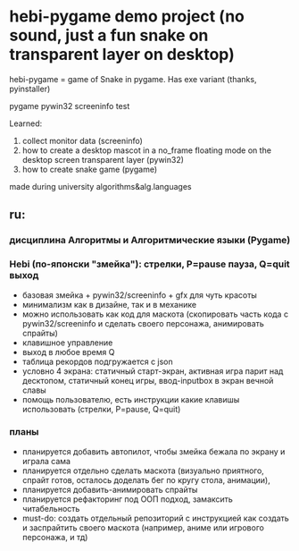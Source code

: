 # hebi-pygame demo project (no sound, just a fun snake on transparent layer on desktop)

hebi-pygame = game of Snake in pygame. Has exe variant (thanks, pyinstaller)

pygame pywin32 screeninfo test

Learned:
1. collect monitor data (screeninfo)
2. how to create a desktop mascot in a no_frame floating mode on the desktop screen transparent layer (pywin32)
3. how to create snake game (pygame)

made during university algorithms&alg.languages

## ru:

### дисциплина Алгоритмы и Алгоритмические языки (Pygame)

### Hebi (по-японски "змейка"): стрелки, P=pause пауза, Q=quit выход

* базовая змейка + pywin32/screeninfo + gfx для чуть красоты
* минимализм как в дизайне, так и в механике
* можно использовать как код для маскота (скопировать часть кода с pywin32/screeninfo и сделать своего персонажа, анимировать спрайты)
* клавишное управление
* выход в любое время Q
* таблица рекордов подгружается с json
* условно 4 экрана: статичный старт-экран, активная игра парит над десктопом, статичный конец игры, ввод-inputbox в экран вечной славы
* помощь пользователю, есть инструкции какие клавишы использовать (стрелки, P=pause, Q=quit)

### планы

* планируется добавить автопилот, чтобы змейка бежала по экрану и играла сама
* планируется отдельно сделать маскота (визуально приятного, спрайт готов, осталось доделать бег по кругу стола, анимации), 
* планируется добавить-анимировать спрайты
* планируется рефакторинг под ООП подход, замаксить читабельность
* must-do: создать отдельный репозиторий с инструкцией как создать и заспрайтить своего маскота (например, аниме или игрового персонажа, и тд)
